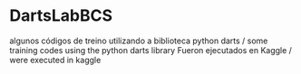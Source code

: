 # DartsLabBCS
algunos códigos de treino utilizando a biblioteca python darts / some training codes using the python darts library
Fueron ejecutados en Kaggle / were executed in kaggle
